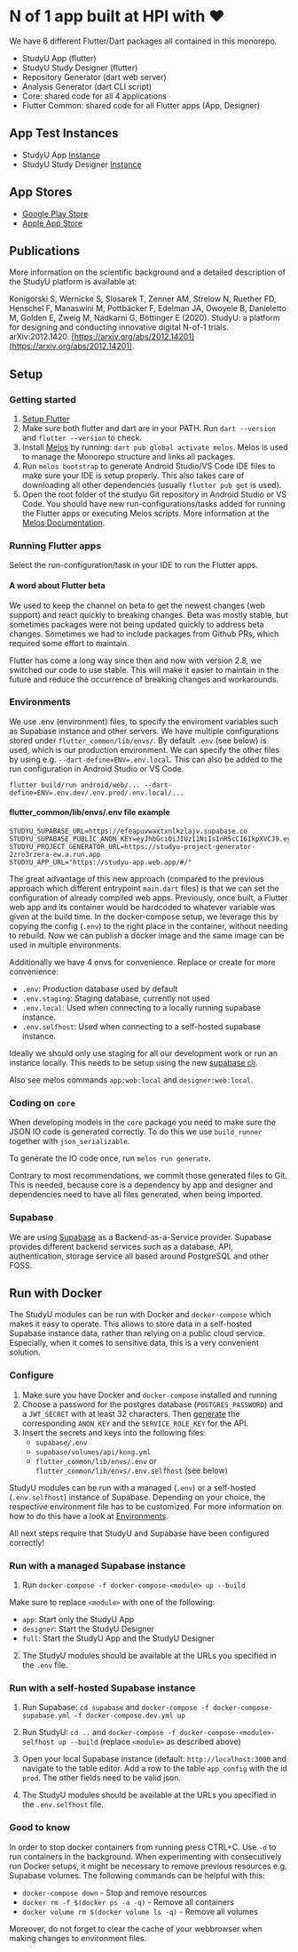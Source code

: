 # N of 1 app built at HPI with ❤

We have 6 different Flutter/Dart packages all contained in this monorepo.

- StudyU App (flutter)
- StudyU Study Designer (flutter)
- Repository Generator (dart web server)
- Analysis Generator (dart CLI script)
- Core: shared code for all 4 applications
- Flutter Common: shared code for all Flutter apps (App, Designer)

## App Test Instances

- StudyU App [Instance](https://studyu-app-v1.web.app)
- StudyU Study Designer [Instance](https://studyu-designer-v1.web.app)

## App Stores

- [Google Play Store](https://play.google.com/store/apps/details?id=health.studyu.app)
- [Apple App Store](https://apps.apple.com/us/app/studyu-health/id1571991198)

## Publications

More information on the scientific background and a detailed description of the StudyU platform is available at:

Konigorski S, Wernicke S, Slosarek T, Zenner AM, Strelow N, Ruether FD, Henschel F, Manaswini M, Pottbäcker F, Edelman JA, Owoyele B, Danieletto M, Golden E, Zweig M, Nadkarni G, Böttinger E (2020). StudyU: a platform for designing and conducting innovative digital N-of-1 trials. arXiv:2012.1420. [https://arxiv.org/abs/2012.14201](https://arxiv.org/abs/2012.14201).

## Setup

### Getting started

1. [Setup Flutter](https://flutter.dev/docs/get-started/install)
2. Make sure both flutter and dart are in your PATH. Run `dart --version` and `flutter --version` to check.
3. Install [Melos](https://melos.invertase.dev/) by running: `dart pub global activate melos`. Melos is used to manage the Monorepo structure and links all packages.
4. Run `melos bootstrap` to generate Android Studio/VS Code IDE files to make sure your IDE is setup properly. This also takes care of downloading all other dependencies (usually `flutter pub get` is used).
5. Open the root folder of the studyu Git repository in Android Studio or VS Code. You should have new run-configurations/tasks added for running the Flutter apps or executing Melos scripts. More information at the [Melos Documentation](https://melos.invertase.dev/).

### Running Flutter apps

Select the run-configuration/task in your IDE to run the Flutter apps.

#### A word about Flutter beta

We used to keep the channel on beta to get the newest changes (web support) and react quickly to breaking changes.
Beta was mostly stable, but sometimes packages were not being updated quickly to address beta changes.
Sometimes we had to include packages from Github PRs, which required some effort to maintain.

Flutter has come a long way since then and now with version 2.8, we switched our code to use stable.
This will make it easier to maintain in the future and reduce the occurrence of breaking changes and workarounds.

### Environments

We use .env (environment) files, to specify the enviroment variables such as Supabase instance and other servers.
We have multiple configurations stored under `flutter_common/lib/envs/`.
By default `.env` (see below) is used, which is our production environment.
We can specify the other files by using e.g. `--dart-define=ENV=.env.local`.
This can also be added to the run configuration in Android Studio or VS Code.

```shell
flutter build/run android/web/... --dart-define=ENV=.env.dev/.env.prod/.env.local/...
```

#### flutter_common/lib/envs/.env file example

```shell
STUDYU_SUPABASE_URL=https://efeapuvwaxtxnlkzlajv.supabase.co
STUDYU_SUPABASE_PUBLIC_ANON_KEY=eyJhbGciOiJIUzI1NiIsInR5cCI6IkpXVCJ9.eyJyb2xlIjoiYW5vbiIsImlhdCI6MTYyNTUwODMyOCwiZXhwIjoxOTQxMDg0MzI4fQ.PUirsx5Zzhj3akaStc5Djid0aAVza3ELoZ5XUTqM91A
STUDYU_PROJECT_GENERATOR_URL=https://studyu-project-generator-2zro3rzera-ew.a.run.app
STUDYU_APP_URL="https://studyu-app.web.app/#/"
```

The great advantage of this new approach
(compared to the previous approach which different entrypoint `main.dart` files)
is that we can set the configuration of already compiled web apps. Previously, once built,
a Flutter web app and its container would be hardcoded to whatever variable was given at the build time.
In the docker-compose setup, we leverage this by copying the config (`.env`)
to the right place in the container, without needing to rebuild.
Now we can publish a docker image and the same image can be used in multiple environments.

Additionally we have 4 envs for convenience. Replace or create for more convenience:

- `.env`: Production database used by default
- `.env.staging`: Staging database, currently not used
- `.env.local`: Used when connecting to a locally running supabase instance.
- `.env.selfhost`: Used when connecting to a self-hosted supabase instance.

Ideally we should only use staging for all our development work or run an instance locally.
This needs to be setup using the new [supabase cli](https://github.com/supabase/cli).

Also see melos commands `app:web:local` and `designer:web:local`.

### Coding on `core`

When developing models in the `core` package you need to make sure the JSON IO code is generated correctly.
To do this we use `build_runner` together with `json_serializable`.

To generate the IO code once, run `melos run generate`.

Contrary to most recommendations, we commit those generated files to Git. This is needed, because core is a dependency by app and designer and dependencies need to have all files generated, when being imported.

### Supabase

We are using [Supabase](https://supabase.com/) as a Backend-as-a-Service provider.
Supabase provides different backend services such as a database, API, authentication, storage service all based around PostgreSQL and other FOSS.

## Run with Docker

The StudyU modules can be run with Docker and `docker-compose` which makes it easy to operate.
This allows to store data in a self-hosted Supabase instance data, rather than relying on a public cloud service.
Especially, when it comes to sensitive data, this is a very convenient solution.

### Configure

1. Make sure you have Docker and `docker-compose` installed and running
2. Choose a password for the postgres database (`POSTGRES_PASSWORD`) and a `JWT_SECRET` with at least 32 characters.
   Then [generate](https://supabase.com/docs/guides/hosting/overview#api-keys) the corresponding `ANON_KEY` and the `SERVICE_ROLE_KEY` for the API.
3. Insert the secrets and keys into the following files:
   - `supabase/.env`
   - `supabase/volumes/api/kong.yml`
   - `flutter_common/lib/envs/.env` or `flutter_common/lib/envs/.env.selfhost` (see below)

StudyU modules can be run with a managed (`.env`) or a self-hosted (`.env.selfhost`) instance of Supabase.
Depending on your choice, the respective environment file has to be customized.
For more information on how to do this have a look at [Environments](#user-content-environments).

All next steps require that StudyU and Supabase have been configured correctly!

### Run with a managed Supabase instance

1. Run `docker-compose -f docker-compose-<module> up --build`

Make sure to replace `<module>` with one of the following:
- `app`: Start only the StudyU App
- `designer`: Start the StudyU Designer
- `full`: Start the StudyU App and the StudyU Designer

2. The StudyU modules should be available at the URLs you specified in the `.env` file.

### Run with a self-hosted Supabase instance

1. Run Supabase: `cd supabase` and `docker-compose -f docker-compose-supabase.yml -f docker-compose.dev.yml up`

2. Run StudyU: `cd ..` and `docker-compose -f docker-compose-<module>-selfhost up --build` (replace `<module>` as described above)

3. Open your local Supabase instance (default: `http://localhost:3000` and navigate to the table editor.
   Add a row to the table `app_config` with the id `prod`. The other fields need to be valid json.
   
4. The StudyU modules should be available at the URLs you specified in the `.env.selfhost` file.
   
### Good to know

In order to stop docker containers from running press CTRL+C.
Use `-d` to run containers in the background.
When experimenting with consecutively run Docker setups, it might be necessary to remove previous resources e.g. Supabase volumes.
The following commands can be helpful with this:
- `docker-compose down` - Stop and remove resources
- `docker rm -f $(docker ps -a -q)` - Remove all containers
- `docker volume rm $(docker volume ls -q)` - Remove all volumes

Moreover, do not forget to clear the cache of your webbrowser when making changes to environment files.
